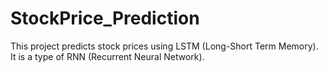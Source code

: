 # StockPrice_Prediction
This project predicts stock prices using LSTM (Long-Short Term Memory). It is a type of RNN (Recurrent Neural Network).
